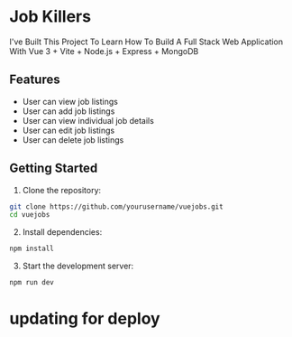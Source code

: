 # Job Killers

I've Built This Project To Learn How To Build A Full Stack Web Application With Vue 3 + Vite + Node.js + Express + MongoDB

## Features

- User can view job listings
- User can add job listings
- User can view individual job details
- User can edit job listings
- User can delete job listings

## Getting Started

1. Clone the repository:

```bash
git clone https://github.com/yourusername/vuejobs.git
cd vuejobs
```

2. Install dependencies:

```bash
npm install
```

3. Start the development server:

```bash
npm run dev
```

# updating for deploy
